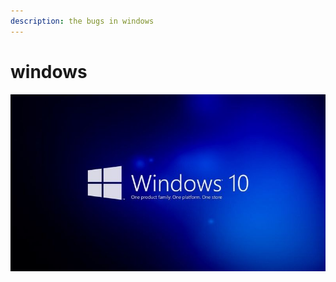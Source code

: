 ```yaml
---
description: the bugs in windows
---
```


# windows

![](../../.gitbook/assets/image%20%288%29.png)

